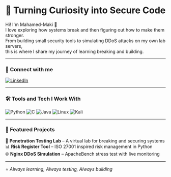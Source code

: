 # 🔐 Turning Curiosity into Secure Code  

Hi! I'm Mahamed-Maki 👋  
I love exploring how systems break and then figuring out how to make them stronger.  
From building small security tools to simulating DDoS attacks on my own lab servers,  
this is where I share my journey of learning breaking and building.  

---

### 🔗 Connect with me  
[![LinkedIn](https://img.shields.io/badge/LinkedIn-Connect-blue?style=for-the-badge&logo=linkedin)](https://www.linkedin.com/in/mahamed-maki-saine-9930762b2/)  

---

### 🛠️ Tools and Tech I Work With  
![Python](https://img.shields.io/badge/Python-3776AB?style=for-the-badge&logo=python&logoColor=white)
![C](https://img.shields.io/badge/C-A8B9CC?style=for-the-badge&logo=c&logoColor=white)
![Java](https://img.shields.io/badge/Java-ED8B00?style=for-the-badge&logo=openjdk&logoColor=white)
![Linux](https://img.shields.io/badge/Linux-FCC624?style=for-the-badge&logo=linux&logoColor=black)
![Kali](https://img.shields.io/badge/Kali%20Linux-557C94?style=for-the-badge&logo=kalilinux&logoColor=white)

---

### 🚀 Featured Projects  
🔐 **Penetration Testing Lab** – A virtual lab for breaking and securing systems  
📊 **Risk Register Tool** – ISO 27001 inspired risk management in Python  
🌐 **Nginx DDoS Simulation** – ApacheBench stress test with live monitoring  

---

⭐️ *Always learning, Always testing, Always building*


